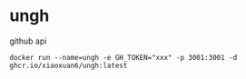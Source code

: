 # ungh

github api

```docker
docker run --name=ungh -e GH_TOKEN="xxx" -p 3001:3001 -d ghcr.io/xiaoxuan6/ungh:latest
```